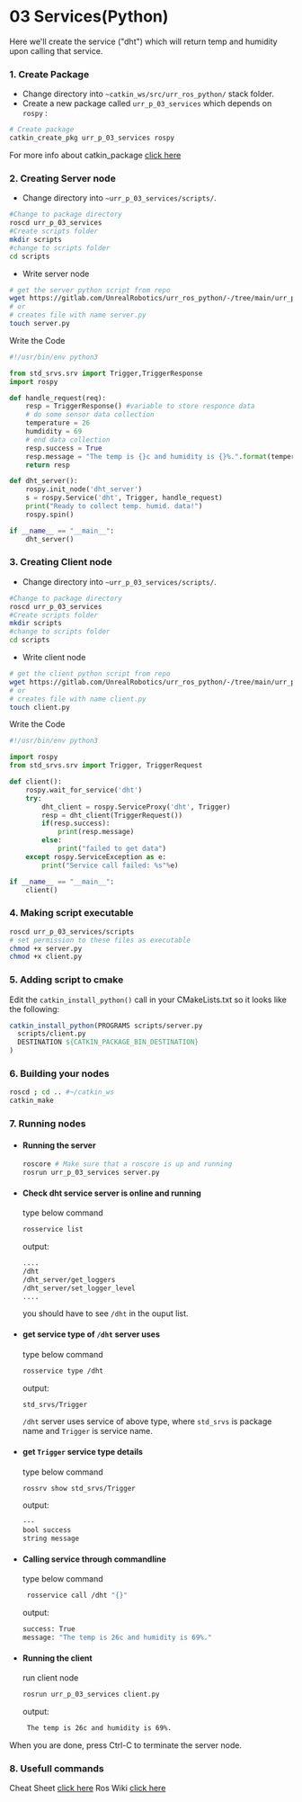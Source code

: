 # 03 Services(Python)
Here we'll create the service ("dht") which will return temp and humidity upon calling that service.

### 1. Create Package
- Change directory into `~catkin_ws/src/urr_ros_python/` stack folder.
- Create a new package called `urr_p_03_services` which depends on `rospy` :
```bash
# Create package
catkin_create_pkg urr_p_03_services rospy
```

For more info about catkin_package [click here](http://wiki.ros.org/ROS/Tutorials/CreatingPackage)

### 2. Creating Server node
- Change directory into `~urr_p_03_services/scripts/`.
```bash
#Change to package directory
roscd urr_p_03_services
#Create scripts folder
mkdir scripts
#change to scripts folder
cd scripts
```
- Write server node
```bash
# get the server python script from repo
wget https://gitlab.com/UnrealRobotics/urr_ros_python/-/tree/main/urr_p_03_services/scripts/server.py
# or
# creates file with name server.py
touch server.py
```
Write the Code
```python
#!/usr/bin/env python3

from std_srvs.srv import Trigger,TriggerResponse
import rospy

def handle_request(req):
    resp = TriggerResponse() #variable to store responce data
    # do some sensor data collection
    temperature = 26
    humdidity = 69
    # end data collection
    resp.success = True
    resp.message = "The temp is {}c and humidity is {}%.".format(temperature,humdidity)
    return resp

def dht_server():
    rospy.init_node('dht_server')
    s = rospy.Service('dht', Trigger, handle_request)
    print("Ready to collect temp. humid. data!")
    rospy.spin()

if __name__ == "__main__":
    dht_server()
```
### 3. Creating Client node
- Change directory into `~urr_p_03_services/scripts/`.
```bash
#Change to package directory
roscd urr_p_03_services
#Create scripts folder
mkdir scripts
#change to scripts folder
cd scripts
```
- Write client node
```bash
# get the client python script from repo
wget https://gitlab.com/UnrealRobotics/urr_ros_python/-/tree/main/urr_p_03_services/scripts/client.py
# or
# creates file with name client.py
touch client.py
```
Write the Code
```python
#!/usr/bin/env python3

import rospy
from std_srvs.srv import Trigger, TriggerRequest

def client():
    rospy.wait_for_service('dht')
    try:
        dht_client = rospy.ServiceProxy('dht', Trigger)
        resp = dht_client(TriggerRequest())
        if(resp.success):
            print(resp.message)
        else:
            print("failed to get data")
    except rospy.ServiceException as e:
        print("Service call failed: %s"%e)

if __name__ == "__main__":
    client()
```
### 4. Making script executable
```bash
roscd urr_p_03_services/scripts
# set permission to these files as executable 
chmod +x server.py
chmod +x client.py
```
### 5. Adding script to cmake
Edit the `catkin_install_python()` call in your CMakeLists.txt so it looks like the following:
```cmake
catkin_install_python(PROGRAMS scripts/server.py 
  scripts/client.py
  DESTINATION ${CATKIN_PACKAGE_BIN_DESTINATION}
)
```
### 6. Building your nodes
```bash
roscd ; cd .. #~/catkin_ws
catkin_make
```
### 7. Running nodes
- ####  Running the server
   
    ```bash
    roscore # Make sure that a roscore is up and running
    rosrun urr_p_03_services server.py
    ```
- ####  Check dht service server is online and running
    type below command
     ```bash
    rosservice list
    ```
    output:
    ```bash
    ....
    /dht
    /dht_server/get_loggers
    /dht_server/set_logger_level
    ....
    ```
    you should have to see `/dht` in the ouput list.
- ####  get service type of `/dht` server uses
    type below command
     ```bash
    rosservice type /dht
    ```
    output:
    ```bash
    std_srvs/Trigger
    ```
    `/dht` server uses service of above type, where `std_srvs` is package name and `Trigger` is service name.

- ####  get `Trigger` service type details
    type below command
     ```bash
    rossrv show std_srvs/Trigger
    ```
    output:
    ```bash
    ---
    bool success
    string message
    ```
- #### Calling service through commandline
    type below command
   ```bash
    rosservice call /dht "{}" 
    ```
    output:
    ```bash
    success: True
    message: "The temp is 26c and humidity is 69%."
    ```
- ####  Running the client
   run client node
   ```bash
   rosrun urr_p_03_services client.py
   ```
    output:
   ```bash
    The temp is 26c and humidity is 69%.
   ```

When you are done, press Ctrl-C to terminate  the server node.


### 8. Usefull commands
Cheat Sheet [click here](http://wiki.ros.org/ROS/Tutorials/CreatingPackage)
Ros Wiki [click here](http://wiki.ros.org/ROS/CommandLineTools)